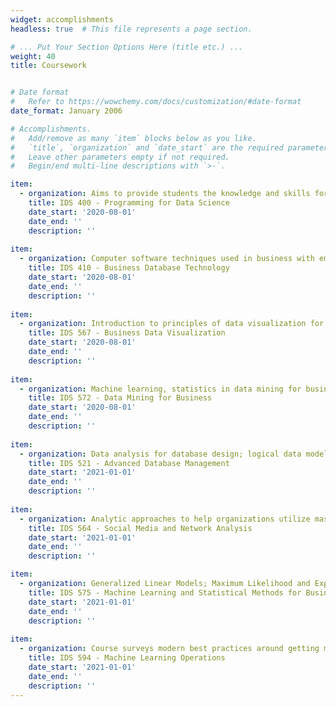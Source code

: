 ```yaml
---
widget: accomplishments
headless: true  # This file represents a page section.

# ... Put Your Section Options Here (title etc.) ...
weight: 40
title: Coursework


# Date format
#   Refer to https://wowchemy.com/docs/customization/#date-format
date_format: January 2006

# Accomplishments.
#   Add/remove as many `item` blocks below as you like.
#   `title`, `organization` and `date_start` are the required parameters.
#   Leave other parameters empty if not required.
#   Begin/end multi-line descriptions with `>-`.

item:
  - organization: Aims to provide students the knowledge and skills for designing and developing data science applications in various business areas, using a language such as Python. Focuses on programming constructs and use of functions and packages.
    title: IDS 400 - Programming for Data Science
    date_start: '2020-08-01'
    date_end: ''
    description: ''
    
item: 
  - organization: Computer software techniques used in business with emphasis on information management and database management systems. Data management and analysis. Major types of database management systems, query languages.
    title: IDS 410 - Business Database Technology
    date_start: '2020-08-01'
    date_end: ''
    description: ''
    
item:
  - organization: Introduction to principles of data visualization for business and the optimal presentation of analytics results. 
    title: IDS 567 - Business Data Visualization
    date_start: '2020-08-01'
    date_end: ''
    description: ''
    
item:
  - organization: Machine learning, statistics in data mining for business insights. Prediction, classification, trees, random forests, boosting, clustering, regularization, SVM, recommender systems, neural nets, text mining. Application to varied business contexts.
    title: IDS 572 - Data Mining for Business
    date_start: '2020-08-01'
    date_end: ''
    description: ''
    
item:
  - organization: Data analysis for database design; logical data modeling, transaction modeling; implementation models; physical database design; database tuning and performance evaluation; database decomposition; distributed database; database security. 
    title: IDS 521 - Advanced Database Management
    date_start: '2021-01-01'
    date_end: ''
    description: ''
    
item:    
  - organization: Analytic approaches to help organizations utilize massive social media data for making informed business decisions; sentiment identification; social network analysis; customer behavior analysis, social advertising using machine learning methods.
    title: IDS 564 - Social Media and Network Analysis
    date_start: '2021-01-01'
    date_end: ''
    description: ''

item:
  - organization: Generalized Linear Models; Maximum Likelihood and Expectation Maximization; Sampling; Factor Analysis; Support Vector Machines; Random Forests; Boosting; Time Series Analysis; Sampling and Optimization. 
    title: IDS 575 - Machine Learning and Statistical Methods for Business Analytics
    date_start: '2021-01-01'
    date_end: ''
    description: ''
    
item:    
  - organization: Course surveys modern best practices around getting machine learning models into production. Students will gain a better understanding of strategies for model management, monitoring and deployment. 
    title: IDS 594 - Machine Learning Operations
    date_start: '2021-01-01'
    date_end: ''
    description: ''
---
```


